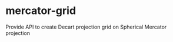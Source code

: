 mercator-grid
=============
Provide API to create Decart projection grid on Spherical Mercator projection
